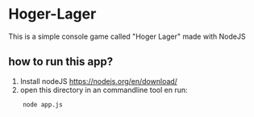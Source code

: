 # Hoger-Lager
This is a simple console game called "Hoger Lager" made with NodeJS


## how to run this app?
1. Install nodeJS https://nodejs.org/en/download/
2. open this directory in an commandline tool en run:
```
    node app.js
```
